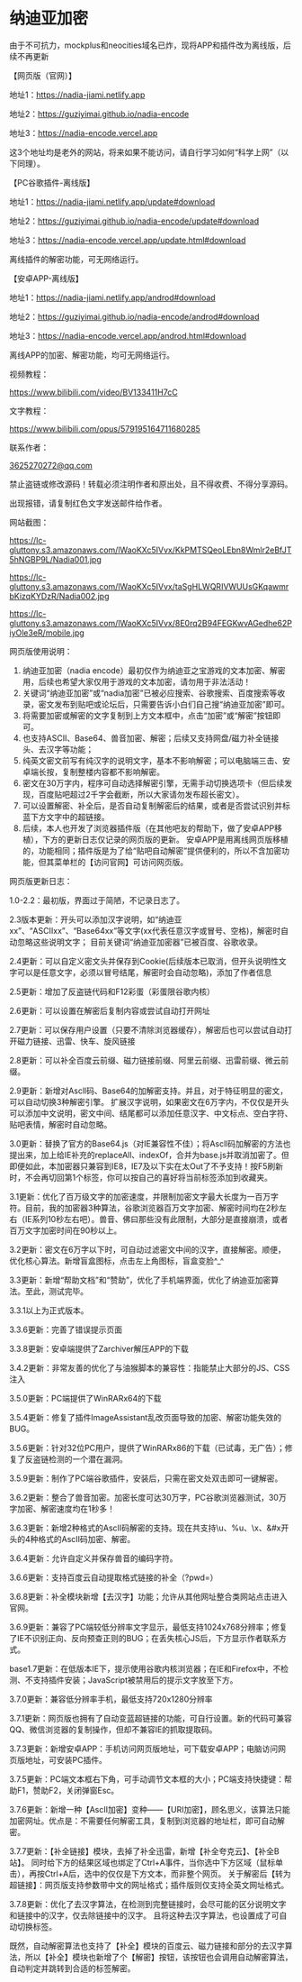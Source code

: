 # 纳迪亚加密

由于不可抗力，mockplus和neocities域名已炸，现将APP和插件改为离线版，后续不再更新

【网页版（官网）】

地址1：https://nadia-jiami.netlify.app

地址2：https://guziyimai.github.io/nadia-encode

地址3：https://nadia-encode.vercel.app

这3个地址均是老外的网站，将来如果不能访问，请自行学习如何“科学上网”（以下同理）。

【PC谷歌插件-离线版】

地址1：https://nadia-jiami.netlify.app/update#download

地址2：https://guziyimai.github.io/nadia-encode/update#download

地址3：https://nadia-encode.vercel.app/update.html#download

离线插件的解密功能，可无网络运行。

【安卓APP-离线版】

地址1：https://nadia-jiami.netlify.app/androd#download

地址2：https://guziyimai.github.io/nadia-encode/androd#download

地址3：https://nadia-encode.vercel.app/androd.html#download

离线APP的加密、解密功能，均可无网络运行。

视频教程：

https://www.bilibili.com/video/BV133411H7cC

文字教程：

https://www.bilibili.com/opus/579195164711680285

联系作者：

3625270272@qq.com

禁止盗链或修改源码！转载必须注明作者和原出处，且不得收费、不得分享源码。

出现报错，请复制红色文字发送邮件给作者。

网站截图：

https://lc-gluttony.s3.amazonaws.com/lWaoKXc5IVvx/KkPMTSQeoLEbn8Wmlr2eBfJT5hNGBP9L/Nadia001.jpg

https://lc-gluttony.s3.amazonaws.com/lWaoKXc5IVvx/taSgHLWQRIVWUUsGKqawmrbKizqKYDzR/Nadia002.jpg

https://lc-gluttony.s3.amazonaws.com/lWaoKXc5IVvx/8E0rq2B94FEGKwvAGedhe62PiyOle3eR/mobile.jpg

网页版使用说明：
1. 纳迪亚加密（nadia encode）最初仅作为纳迪亚之宝游戏的文本加密、解密用，后续也希望大家仅用于游戏的文本加密，请勿用于非法活动！
2. 关键词“纳迪亚加密”或“nadia加密”已被必应搜索、谷歌搜索、百度搜索等收录，密文发布到贴吧或论坛后，只需要告诉小白们自己搜“纳迪亚加密”即可。
3. 将需要加密或解密的文字复制到上方文本框中，点击“加密”或“解密”按钮即可。
4. 也支持ASCII、Base64、兽音加密、解密；后续又支持网盘/磁力补全链接头、去汉字等功能；
5. 纯英文密文前写有纯汉字的说明文字，基本不影响解密；可以电脑端三击、安卓端长按，复制整楼内容都不影响解密。
6. 密文在30万字内，程序可自动选择解密引擎，无需手动切换选项卡（但后续发现，百度贴吧超过2千字会截断，所以大家请勿发布超长密文）。
7. 可以设置解密、补全后，是否自动复制解密后的结果，或者是否尝试识别并标蓝下方文字中的超链接。
8. 后续，本人也开发了浏览器插件版（在其他吧友的帮助下，做了安卓APP移植），下方的更新日志仅记录的网页版的更新。
   安卓APP是用离线网页版移植的，功能相同；插件版是为了给“贴吧自动解密”提供便利的，所以不含加密功能，但其菜单栏的【访问官网】可访问网页版。


网页版更新日志：

1.0-2.2：最初版，界面过于简陋，不记录日志了。

2.3版本更新：开头可以添加汉字说明，如“纳迪亚xx”、“ASCIIxx”、“Base64xx”等文字(xx代表任意汉字或冒号、空格)，解密时自动忽略这些说明文字；
目前关键词“纳迪亚加密器”已被百度、谷歌收录。

2.4更新：可以自定义密文头并保存到Cookie(后续版本已取消，但开头说明性文字可以是任意文字，必须以冒号结尾，解密时会自动忽略)，添加了作者信息

2.5更新：增加了反盗链代码和F12彩蛋（彩蛋限谷歌内核）

2.6更新：可以设置在解密后复制内容或尝试自动打开网址

2.7更新：可以保存用户设置（只要不清除浏览器缓存），解密后也可以尝试自动打开磁力链接、迅雷、快车、旋风链接

2.8更新：可以补全百度云前缀、磁力链接前缀、阿里云前缀、迅雷前缀、微云前缀。

2.9更新：新增对Ascll码、Base64的加解密支持。并且，对于特征明显的密文，可以自动切换3种解密引擎。
扩展汉字说明，如果密文在6万字内，不仅仅是开头可以添加中文说明，密文中间、结尾都可以添加任意汉字、中文标点、空白字符、贴吧表情，解密时自动忽略。

3.0更新：替换了官方的Base64.js（对IE兼容性不佳）；将Ascll码加解密的方法也提出来，加上给IE补充的replaceAll、indexOf，合并为base.js并取消加密了。但即便如此，本加密器只兼容到IE8，IE7及以下实在太Out了不予支持！按F5刷新时，不会再切回第1个标签，你可以按自己的喜好将当前标签添加到收藏夹。

3.1更新：优化了百万级文字的加密速度，并限制加密文字最大长度为一百万字符。目前，我的加密器3种算法，谷歌浏览器百万文字加密、解密时间均在2秒左右（IE系列10秒左右吧）。兽音、佛曰那些没有此限制，大部分是直接崩溃，或者百万文字加密时间在90秒以上。

3.2更新：密文在6万字以下时，可自动过滤密文中间的汉字，直接解密。顺便，优化核心算法。新增盲盒图标，点击左上角图标，盲盒变脸^_^

3.3更新：新增“帮助文档”和“赞助”，优化了手机端界面，优化了纳迪亚加密算法。至此，测试完毕。


3.3.1以上为正式版本。


3.3.6更新：完善了错误提示页面

3.3.8更新：安卓端提供了Zarchiver解压APP的下载

3.4.2更新：非常友善的优化了与油猴脚本的兼容性：指能禁止大部分的JS、CSS注入

3.5.0更新：PC端提供了WinRARx64的下载

3.5.4更新：修复了插件ImageAssistant乱改页面导致的加密、解密功能失效的BUG。

3.5.6更新：针对32位PC用户，提供了WinRARx86的下载（已试毒，无广告）；修复了反盗链检测的一个潜在漏洞。

3.5.9更新：制作了PC端谷歌插件，安装后，只需在密文处双击即可一键解密。

3.6.2更新：整合了兽音加密。加密长度可达30万字，PC谷歌浏览器测试，30万字加密、解密速度均在1秒多！

3.6.3更新：新增2种格式的AscII码解密的支持。现在共支持\u、%u、\x、&#x开头的4种格式的AscII码加密、解密。

3.6.4更新：允许自定义并保存兽音的编码字符。

3.6.6更新：支持百度云自动提取格式链接的补全（?pwd=）

3.6.8更新：补全模块新增【去汉字】功能；允许从其他网址整合类网站点击进入官网。

3.6.9更新：兼容了PC端较低分辨率文字显示，最低支持1024x768分辨率；修复了IE不识别正向、反向预查正则的BUG；在丢失核心JS后，下方显示作者联系方式。

base1.7更新：在低版本IE下，提示使用谷歌内核浏览器；在IE和Firefox中，不检测、不支持插件安装；JavaScript被禁用后的提示文字放至下方。

3.7.0更新：兼容低分辨率手机，最低支持720x1280分辨率

3.7.1更新：网页版也拥有了自动变蓝超链接的功能，可自行设置。新的代码可兼容QQ、微信浏览器的复制操作，但却不兼容IE的抓取提取码。

3.7.3更新：新增安卓APP：手机访问网页版地址，可下载安卓APP；电脑访问网页版地址，可安装PC插件。

3.7.5更新：PC端文本框右下角，可手动调节文本框的大小；PC端支持快捷键：帮助F1，赞助F2，关闭弹窗Esc。

3.7.6更新：新增一种【AscII加密】变种——【URI加密】，顾名思义，该算法只能加密网址。优点是：不需要任何解密工具，复制到浏览器的地址栏，即可自动解密。

3.7.7更新：【补全链接】模块，去掉了补全迅雷，新增【补全夸克云】、【补全B站】。
同时给下方的结果区域也绑定了Ctrl+A事件，当你选中下方区域（鼠标单击），再按Ctrl+A后，选中的仅仅是下方文本，而非整个网页。
关于解密后【转为超链接】：网页版支持参数带中文的网址格式；插件版则仅支持全英文网址格式。

3.7.8更新：优化了去汉字算法，在检测到完整链接时，会尽可能的区分说明文字和链接中的汉字，仅去除链接中的汉字。
且将这种去汉字算法，也设置成了可自动切换标签。

既然，自动解密算法也支持了【补全】模块的百度云、磁力链接和部分的去汉字算法，所以【补全】模块也新增了个【解密】按钮，该按钮也会调用自动解密算法，自动判定并跳转到合适的标签解密。


